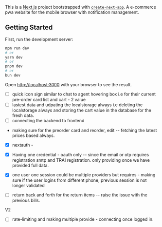 This is a [Next.js](https://nextjs.org) project bootstrapped with [`create-next-app`](https://nextjs.org/docs/app/api-reference/cli/create-next-app).
A e-commerce pwa website for the mobile browser with notification management.

## Getting Started

First, run the development server:
```bash
npm run dev
# or
yarn dev
# or
pnpm dev
# or
bun dev
```

Open [http://localhost:3000](http://localhost:3000) with your browser to see the result.

- [ ] quick icon sign similar to chat to agent hovering box i.e for their current pre-order card list and cart - 2 value
- [ ] lastest data and udpating the localstorage always i.e deleting the localstorage always and storing the cart value in the database for the fresh data.
- [ ] connecting the backend to frontend

- making sure for the preorder card and reorder, edit -- fetching the latest prices based always.
- [x] nextauth -
- [x] Having one credential  - oauth only -- since the email or otp requires registration smtp and TRAI registration. only providing once we have provided full data.
- [x]  one user one session could be multiple providers but requires - making sure if the user logins from different phone, previous session is not longer validated 

- [  ] return back and forth for the return items -- raise the issue with the previous bills.


V2 
- [ ] rate-limiting and making multiple provide - connecting once logged in.